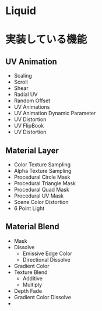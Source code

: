 # Liquid

# 実装している機能
## UV Animation
- Scaling
- Scroll
- Shear
- Radial UV
- Random Offset
- UV Animations
- UV Animation Dynamic Parameter
- UV Distortion
- UV FlipBook
- UV Distortion

## Material Layer
- Color Texture Sampling
- Alpha Texture Sampling
- Procedural Circle Mask
- Procedural Triangle Mask
- Procedural Quad Mask
- Procedural UV Mask
- Scene Color Distortion
- 6 Point Light

## Material Blend
- Mask
- Dissolve
    - Emissive Edge Color
    - Directional Dissolve
- Gradient Color
- Texture Blend
    - Additive
    - Multiply
- Depth Fade
- Gradient Color Dissolve
- 

